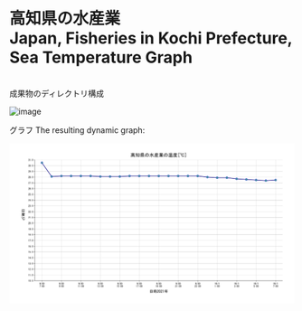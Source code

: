 <h1>高知県の水産業<br>Japan, Fisheries in Kochi Prefecture, Sea Temperature Graph</h1>
<br>成果物のディレクトリ構成
<br>

![image](https://user-images.githubusercontent.com/35993388/189107615-9e2c7483-24c0-4a48-bbf9-d84c6c0be8f3.png)

グラフ
The resulting dynamic graph:

![image](https://github.com/nakigoe/sea/blob/main/graph1_create/output/graph1_20220910122316527.svg)
